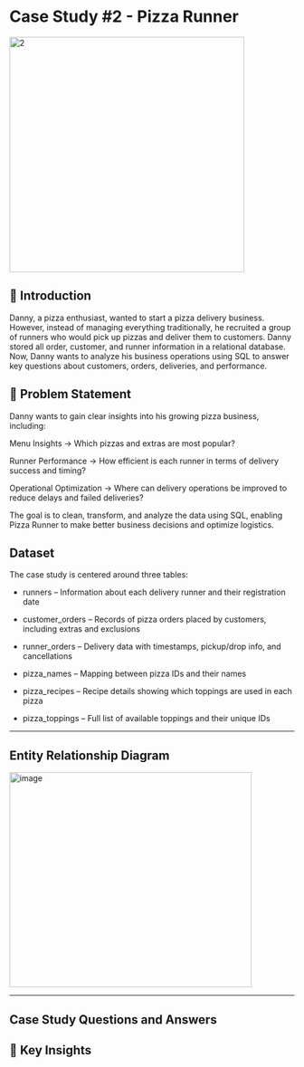 # Case Study #2 - Pizza Runner
<img width="415" height="416" alt="2" src="https://github.com/user-attachments/assets/915c36c0-29cd-4a93-bbc7-54a202e434da" />

## 📌 Introduction

Danny, a pizza enthusiast, wanted to start a pizza delivery business. However, instead of managing everything traditionally, he recruited a group of runners who would pick up pizzas and deliver them to customers. 
Danny stored all order, customer, and runner information in a relational database.
Now, Danny wants to analyze his business operations using SQL to answer key questions about customers, orders, deliveries, and performance.

## 🧾 Problem Statement

Danny wants to gain clear insights into his growing pizza business, including:

Menu Insights → Which pizzas and extras are most popular?

Runner Performance → How efficient is each runner in terms of delivery success and timing?

Operational Optimization → Where can delivery operations be improved to reduce delays and failed deliveries?

The goal is to clean, transform, and analyze the data using SQL, enabling Pizza Runner to make better business decisions and optimize logistics.

## Dataset

The case study is centered around three tables:

- runners – Information about each delivery runner and their registration date

- customer_orders – Records of pizza orders placed by customers, including extras and exclusions

- runner_orders – Delivery data with timestamps, pickup/drop info, and cancellations

- pizza_names – Mapping between pizza IDs and their names

- pizza_recipes – Recipe details showing which toppings are used in each pizza

- pizza_toppings – Full list of available toppings and their unique IDs

---

## Entity Relationship Diagram

<img width="428" height="380" alt="image" src="https://github.com/user-attachments/assets/0751047a-9eb5-429e-b84d-8a02feed546b" />

---

## Case Study Questions and Answers





## 📌 Key Insights
